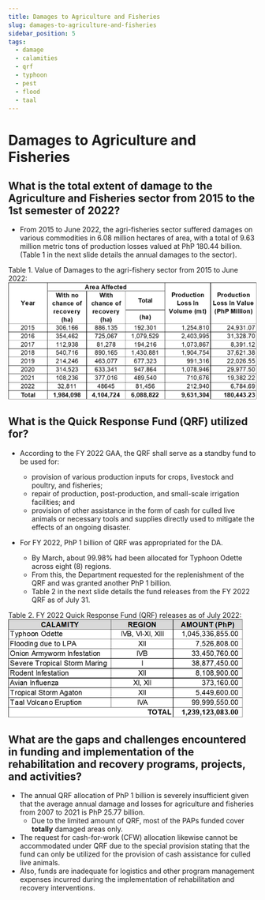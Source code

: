 ```yaml
---
title: Damages to Agriculture and Fisheries
slug: damages-to-agriculture-and-fisheries
sidebar_position: 5
tags:
  - damage
  - calamities
  - qrf
  - typhoon
  - pest
  - flood
  - taal
---
```


# Damages to Agriculture and Fisheries

## What is the total extent of damage to the Agriculture and Fisheries sector from 2015 to the 1st semester of 2022?

- From 2015 to June 2022, the agri-fisheries sector suffered damages on various commodities in 6.08 million hectares of area, with a total of 9.63 million metric tons of production losses valued at PhP 180.44 billion. (Table 1 in the next slide details the annual damages to the sector).

Table 1. Value of Damages to the agri-fishery sector from 2015 to June 2022:
![img_7.png](img_7.png)

## What is the Quick Response Fund (QRF) utilized for?

- According to the FY 2022 GAA, the QRF shall serve as a standby fund to be used for:
  - provision of various production inputs for crops, livestock and poultry, and fisheries;
  - repair of production, post-production, and small-scale irrigation facilities; and
  - provision of other assistance in the form of cash for culled live animals or necessary tools and supplies directly used to mitigate the effects of an ongoing disaster.

- For FY 2022, PhP 1 billion of QRF was appropriated for the DA.
  - By March, about 99.98% had been allocated for Typhoon Odette across eight (8) regions.
  - From this, the Department requested for the replenishment of the QRF and was granted another PhP 1 billion.
  - Table 2 in the next slide details the fund releases from the FY 2022 QRF as of July 31.

Table 2. FY 2022 Quick Response Fund (QRF) releases as of July 2022:
![img_9.png](img_9.png)

## What are the gaps and challenges encountered in funding and implementation of the rehabilitation and recovery programs, projects, and activities?

- The annual QRF allocation of PhP 1 billion is severely insufficient given that the average annual damage and losses for agriculture and fisheries from 2007 to 2021 is PhP 25.77 billion.
  - Due to the limited amount of QRF, most of the PAPs funded cover **totally** damaged areas only.
- The request for cash-for-work (CFW) allocation likewise cannot be accommodated under QRF due to the special provision stating that the fund can only be utilized for the provision of cash assistance for culled live animals.
- Also, funds are inadequate for logistics and other program management expenses incurred during the implementation of rehabilitation and recovery interventions.
